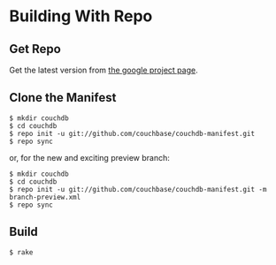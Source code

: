 # Building With Repo

## Get Repo

Get the latest version from [the google project
page](http://code.google.com/p/git-repo/downloads/list).

## Clone the Manifest

    $ mkdir couchdb
    $ cd couchdb
    $ repo init -u git://github.com/couchbase/couchdb-manifest.git
    $ repo sync

or, for the new and exciting preview branch:

    $ mkdir couchdb
    $ cd couchdb
    $ repo init -u git://github.com/couchbase/couchdb-manifest.git -m branch-preview.xml
    $ repo sync

## Build

    $ rake
